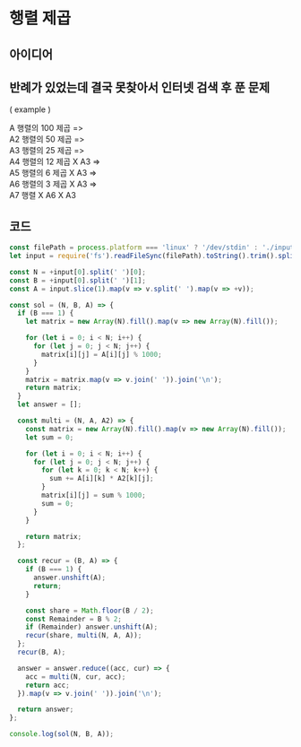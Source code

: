 # 행렬 제곱

## 아이디어

반례가 있었는데 결국 못찾아서 인터넷 검색 후 푼 문제
---
( example )

A 행렬의 100 제곱 => <br />
A2 행렬의 50 제곱 => <br />
A3 행렬의 25 제곱 => <br />
A4 행렬의 12 제곱 X A3 => <br />
A5 행렬의 6 제곱 X A3 => <br />
A6 행렬의 3 제곱 X A3 => <br />
A7 행렬 X A6 X A3 <br />

## 코드

```js
const filePath = process.platform === 'linux' ? '/dev/stdin' : './input.txt';
let input = require('fs').readFileSync(filePath).toString().trim().split('\n');

const N = +input[0].split(' ')[0];
const B = +input[0].split(' ')[1];
const A = input.slice(1).map(v => v.split(' ').map(v => +v));

const sol = (N, B, A) => {
  if (B === 1) {
    let matrix = new Array(N).fill().map(v => new Array(N).fill());

    for (let i = 0; i < N; i++) {
      for (let j = 0; j < N; j++) {
        matrix[i][j] = A[i][j] % 1000;
      }
    }
    matrix = matrix.map(v => v.join(' ')).join('\n');
    return matrix;
  }
  let answer = [];

  const multi = (N, A, A2) => {
    const matrix = new Array(N).fill().map(v => new Array(N).fill());
    let sum = 0;

    for (let i = 0; i < N; i++) {
      for (let j = 0; j < N; j++) {
        for (let k = 0; k < N; k++) {
          sum += A[i][k] * A2[k][j];
        }
        matrix[i][j] = sum % 1000;
        sum = 0;
      }
    }

    return matrix;
  };

  const recur = (B, A) => {
    if (B === 1) {
      answer.unshift(A);
      return;
    }

    const share = Math.floor(B / 2);
    const Remainder = B % 2;
    if (Remainder) answer.unshift(A);
    recur(share, multi(N, A, A));
  };
  recur(B, A);

  answer = answer.reduce((acc, cur) => {
    acc = multi(N, cur, acc);
    return acc;
  }).map(v => v.join(' ')).join('\n');

  return answer;
};

console.log(sol(N, B, A));

```
